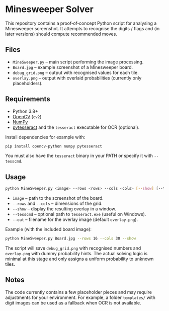 # Minesweeper Solver

This repository contains a proof‑of‑concept Python script for analysing a Minesweeper screenshot. It attempts to recognise the digits / flags and (in later versions) should compute recommended moves.

## Files

- `MineSweeper.py` – main script performing the image processing.
- `Board.jpg` – example screenshot of a Minesweeper board.
- `debug_grid.png` – output with recognised values for each tile.
- `overlay.png` – output with overlaid probabilities (currently only placeholders).

## Requirements

- Python 3.8+
- [OpenCV](https://pypi.org/project/opencv-python/) (`cv2`)
- [NumPy](https://numpy.org/)
- [pytesseract](https://pypi.org/project/pytesseract/) and the `tesseract` executable for OCR (optional).

Install dependencies for example with:

```bash
pip install opencv-python numpy pytesseract
```

You must also have the `tesseract` binary in your PATH or specify it with `--tesscmd`.

## Usage

```bash
python MineSweeper.py <image> --rows <rows> --cols <cols> [--show] [--tesscmd <path>] [--out <file>]
```

- `image` – path to the screenshot of the board.
- `--rows` and `--cols` – dimensions of the grid.
- `--show` – display the resulting overlay in a window.
- `--tesscmd` – optional path to `tesseract.exe` (useful on Windows).
- `--out` – filename for the overlay image (default `overlay.png`).

Example (with the included board image):

```bash
python MineSweeper.py Board.jpg --rows 16 --cols 30 --show
```


The script will save `debug_grid.png` with recognised numbers and `overlay.png` with dummy probability hints. The actual solving logic is minimal at this stage and only assigns a uniform probability to unknown tiles.

## Notes

The code currently contains a few placeholder pieces and may require adjustments for your environment. For example, a folder `templates/` with digit images can be used as a fallback when OCR is not available.
